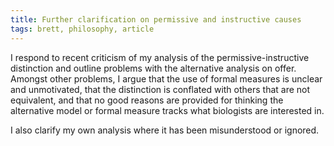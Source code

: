```yaml
---
title: Further clarification on permissive and instructive causes
tags: brett, philosophy, article
---
```


I respond to recent criticism of my analysis of the permissive-instructive distinction
and outline problems with the alternative analysis on offer. Amongst other problems,
I argue that the use of formal measures is unclear and unmotivated, that the distinction
is conflated with others that are not equivalent, and that no good reasons are provided
for thinking the alternative model or formal measure tracks what biologists are interested
in.

I also clarify my own analysis where it has been misunderstood or ignored.
